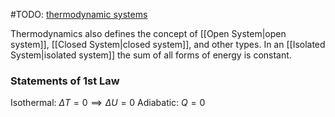 #TODO: [thermodynamic systems](https://en.wikipedia.org/wiki/Thermodynamic_system "Thermodynamic system")

Thermodynamics also defines the concept of [[Open System\|open system]], [[Closed System\|closed system]], and other types.
In an [[Isolated System\|isolated system]] the sum of all forms of energy is constant.



### Statements of 1st Law
Isothermal: $\Delta T = 0 \implies \Delta U = 0$
Adiabatic: $Q = 0$
